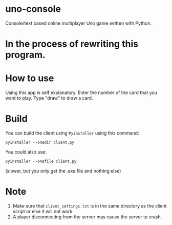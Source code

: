 # uno-console
Console/text based online multiplayer Uno game written with Python.

# In the process of rewriting this program.

# How to use
Using this app is self explanatory. Enter the number of the card that you want to play. Type "draw" to draw a card.

# Build
You can build the client using `Pyinstaller` using this command:
```
pyinstaller --onedir client.py
```
You could also use: 
```
pyinstaller --onefile client.py
```
(slower, but you only get the .exe file and nothing else)

# Note
1. Make sure that `client_settings.txt` is in the same directory as the client script or else it will not work.
2. A player disconnecting from the server may cause the server to crash.

